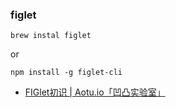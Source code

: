 ### figlet


```
brew instal figlet
```

or

```
npm install -g figlet-cli
```

- [FIGlet初识 | Aotu.io「凹凸实验室」](https://aotu.io/notes/2016/11/22/figlet/index.html)